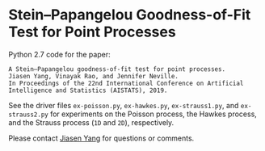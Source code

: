 # Stein–Papangelou Goodness-of-Fit Test for Point Processes

Python 2.7 code for the paper:

    A Stein–Papangelou goodness-of-fit test for point processes.
    Jiasen Yang, Vinayak Rao, and Jennifer Neville.
    In Proceedings of the 22nd International Conference on Artificial Intelligence and Statistics (AISTATS), 2019.

See the driver files `ex-poisson.py`, `ex-hawkes.py`, `ex-strauss1.py`, and `ex-strauss2.py` for experiments on the Poisson process, the Hawkes process, and the Strauss process (`1D` and `2D`), respectively.

Please contact [Jiasen Yang](http://www.stat.purdue.edu/~yang768/) for questions or comments.
